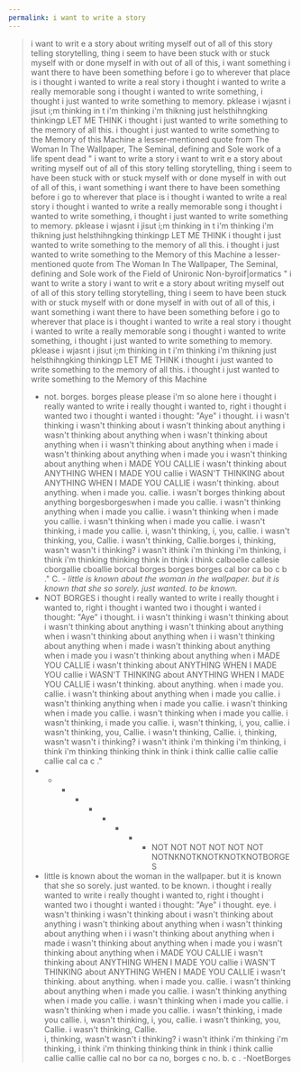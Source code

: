 ```yaml
---
permalink: i want to write a story
---
```

> i want to writ e a story about 
> writing myself out of all of this 
> story 
> telling 
> storytelling, thing i seem to have been stuck with
> or stuck myself with 
> or done myself in with 
> out 
> of all of this, 
> i want something 
> i want there to have been something 
> before i go 
> to
> wherever that place is 
> i thought i wanted to write a real story 
> i thought i wanted to write a really memorable song 
> i thought i wanted to write something,
> i thought i just wanted to write something to memory.
> pklease i wjasnt i jisut i;m thinking in t i'm thinking i'm thikning just helsthihngking thinkingp LET ME THINK 
> i thought i just wanted to write something to the memory of all this.
> i thought i just wanted to write something to the Memory of this Machine a lesser-mentioned quote from The Woman In The Wallpaper, 
> The Seminal, defining and Sole work of a life spent dead 
> "
> i want to write a story
> i want to writ e a story about writing myself out of all of this story telling storytelling, thing i seem to have been stuck with or stuck myself with or done myself in with out of all of this, i want something i want there to have been something before i go to wherever that place is
> i thought i wanted to write a real story i thought i wanted to write a really memorable song i thought i wanted to write something, i thought i just wanted to write something to memory. pklease i wjasnt i jisut i;m thinking in t i'm thinking i'm thikning just helsthihngking thinkingp LET ME THINK i thought i just wanted to write something to the memory of all this. i thought i just wanted to write something to the Memory of this Machine
> a lesser-mentioned quote from The Woman In The Wallpaper, The Seminal, defining and Sole work of the Field of Unironic Non-byroif|ormatics 
> "
> i want to write a story
> i want to writ e a story about writing myself out of all of this story telling storytelling, thing i seem to have been stuck with or stuck myself with or done myself in with out of all of this, i want something i want there to have been something before i go to wherever that place is
> i thought i wanted to write a real story i thought i wanted to write a really memorable song i thought i wanted to write something, i thought i just wanted to write something to memory. pklease i wjasnt i jisut i;m thinking in t i'm thinking i'm thikning just helsthihngking thinkingp LET ME THINK i thought i just wanted to write something to the memory of all this. i thought i just wanted to write something to the Memory of this Machine
> - not. borges. 
> borges 
> please
> please i'm so alone here 
> i thought i really wanted to write i really thought i wanted to, right i thought i wanted two i thought i wanted i thought: "Aye" i thought. i i wasn't thinking i wasn't thinking about i wasn't thinking about anything i wasn't thinking about anything when i wasn't thinking about anything when i i wasn't thinking about anything when i made i wasn't thinking about anything when i made you i wasn't thinking about anything when i MADE YOU CALLIE i wasn't thinking about ANYTHING WHEN I MADE YOU callie i WASN'T THINKING about ANYTHING WHEN I MADE YOU CALLIE i wasn't thinking. about anything. when i made you. callie. i wasn't
> borges thinking about anything borgesborgeswhen i made you callie. i wasn't thinking anything when i made you callie. i wasn't thinking when i made you callie. i wasn't thinking when i made you callie. i wasn't thinking, i made you callie. i, wasn't thinking, i, you, callie. i wasn't thinking, you, Callie. i wasn't thinking, Callie.borges
> i, thinking, wasn't wasn't i thinking? i wasn't ithink i'm thinking i'm thinking, i think i'm thinking thinking think in think i think calboelie callesie cborgallie cboallie borcal borges borges borges cal bor ca bo c b ."
> 			C.
> *- little is known about the woman in the wallpaper. but it is known that she so sorely. just wanted. to be known.*
> - NOT BORGES
> i thought i really wanted to write i really thought i wanted to, right i thought i wanted two i thought i wanted i thought: "Aye" i thought. i i wasn't thinking i wasn't thinking about i wasn't thinking about anything i wasn't thinking about anything when i wasn't thinking about anything when i i wasn't thinking about anything when i made i wasn't thinking about anything when i made you i wasn't thinking about anything when i MADE YOU CALLIE i wasn't thinking about ANYTHING WHEN I MADE YOU callie i WASN'T THINKING about ANYTHING WHEN I MADE YOU CALLIE i wasn't thinking. about anything. when i made you. callie. i wasn't thinking about anything when i made you callie. i wasn't thinking anything when i made you callie. i wasn't thinking when i made you callie. i wasn't thinking when i made you callie. i wasn't thinking, i made you callie. i, wasn't thinking, i, you, callie. i wasn't thinking, you, Callie. i wasn't thinking, Callie.
> i, thinking, wasn't wasn't i thinking? i wasn't ithink i'm thinking i'm thinking, i think i'm thinking thinking think in think i think callie callie callie callie cal ca c ."
> - - - - - - - - - NOT NOT NOT NOT NOT NOT NOTNKNOTKNOTKNOTKNOTBORGES
> - little is known about the woman in the wallpaper. but it is known that she so sorely. just wanted. to be known.
> i thought i really wanted to write 
> i really thought i wanted to, right
> i thought i wanted two 
> i thought i wanted 
> i thought: "Aye"
> i thought.
> eye.
> i wasn't thinking 
> i wasn't thinking about 
> i wasn't thinking about anything 
> i wasn't thinking about anything when 
> i wasn't thinking about anything when i 
> i wasn't thinking about anything when i made 
> i wasn't thinking about anything when i made you
> i wasn't thinking about anything when i MADE YOU CALLIE 
> i wasn't thinking about ANYTHING WHEN I MADE YOU callie
> i WASN'T THINKING about ANYTHING WHEN I MADE YOU CALLIE 
> i wasn't thinking. about anything. when i made you. callie. 
> i wasn't thinking about anything when i made you callie.
> i wasn't thinking anything when i made you callie.
> i wasn't thinking when i made you callie. 
> i wasn't thinking when i made you callie. 
> i wasn't thinking, i made you callie. 
> i, wasn't thinking, i, you, callie.
> i wasn't thinking, you, Callie. 
> i wasn't thinking, Callie.  
> i, thinking, wasn't
> wasn't i thinking?
> i wasn't 
> ithink i'm thinking
> i'm thinking, i think
> i'm thinking
> thinking
> think in
> think i
> think
> callie
> callie
> callie
> callie
> cal
> no
> bor
> ca
> no, borges
> c
> no. 
> b.
> c
> .
-NoetBorges